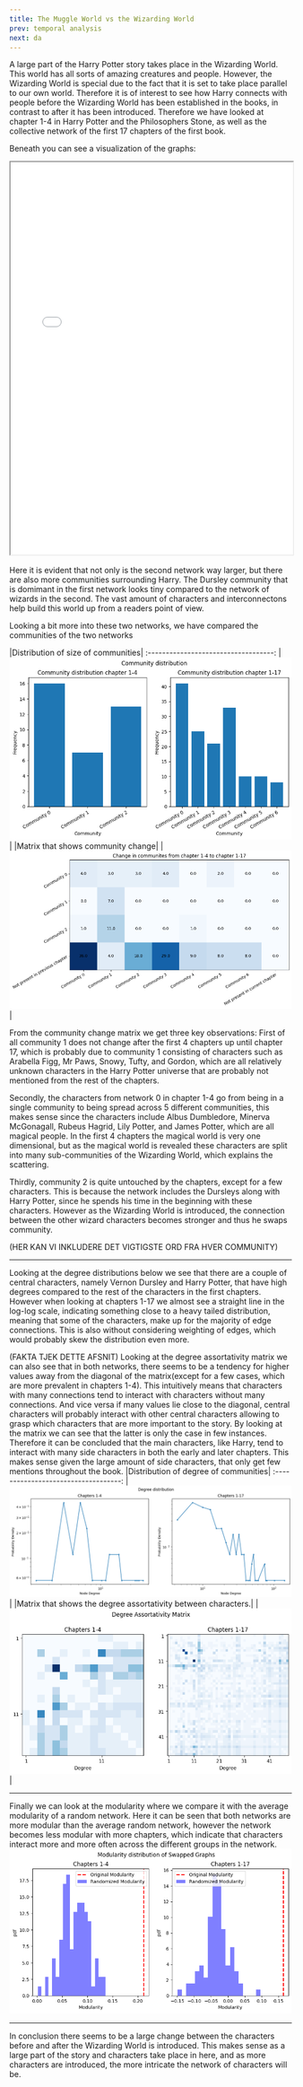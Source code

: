 ```yaml
---
title: The Muggle World vs the Wizarding World
prev: temporal analysis
next: da
---
```


A large part of the Harry Potter story takes place in the Wizarding World. This world has all sorts of amazing creatures and people. However, the Wizarding World is special due to the fact that it is set to take place parallel to our own world. Therefore it is of interest to see how Harry connects with people before the Wizarding World has been established in the books, in contrast to after it has been introduced. Therefore we have looked at chapter 1-4 in Harry Potter and the Philosophers Stone, as well as the collective network of the first 17 chapters of the first book.

Beneath you can see a visualization of the graphs:
<iframe
  src="/images/MugglesvWizards/Network.html"
  style="width:100%; height:700px;"
></iframe>

Here it is evident that not only is the second network way larger, but there are also more communities surrounding Harry. The Dursley community that is domimant in the first network looks tiny compared to the network of wizards in the second. The vast amount of characters and interconnectons help build this world up from a readers point of view.

Looking a bit more into these two networks, we have compared the communities of the two networks

|Distribution of size of communities|
:-----------------------------------:
|![](/images/MugglesvWizards/community_distribution.png)|
|Matrix that shows community change|
|![](/images/MugglesvWizards/community_change_matrix.png)|

From the community change matrix we get three key observations: First of all community 1 does not change after the first 4 chapters up until chapter 17, which is probably due to community 1 consisting of characters such as Arabella Figg, Mr Paws, Snowy, Tufty, and Gordon, which are all relatively unknown characters in the Harry Potter universe that are probably not mentioned from the rest of the chapters. 

Secondly, the characters from network 0 in chapter 1-4 go from being in a single community to being spread across 5 different communities, this makes sense since the characters include Albus Dumbledore, Minerva McGonagall, Rubeus Hagrid, Lily Potter, and James Potter, which are all magical people. In the first 4 chapters the magical world is very one dimensional, but as the magical world is revealed these characters are split into many sub-communities of the Wizarding World, which explains the scattering.

Thirdly, community 2 is quite untouched by the chapters, except for a few characters. This is because the network includes the Dursleys along with Harry Potter, since he spends his time in the beginning with these characters. However as the Wizarding World is introduced, the connection between the other wizard characters becomes stronger and thus he swaps community.

(HER KAN VI INKLUDERE DET VIGTIGSTE ORD FRA HVER COMMUNITY)
<hr class="border-b-2 border-gray-400 mt-8 mx-4">

Looking at the degree distributions below we see that there are a couple of central characters, namely Vernon Dursley and Harry Potter, that have high degrees compared to the rest of the characters in the first chapters. However when looking at chapters 1-17 we almost see a straight line in the log-log scale, indicating something close to a heavy tailed distribution, meaning that some of the characters, make up for the majority of edge connections. This is also without considering weighting of edges, which would probably skew the distribution even more. 

(FAKTA TJEK DETTE AFSNIT)
Looking at the degree assortativity matrix we can also see that in both networks, there seems to be a tendency for higher values away from the diagonal of the matrix(except for a few cases, which are more prevalent in chapters 1-4). This intuitively means that characters with many connections tend to interact with characters without many connections. And vice versa if many values lie close to the diagonal, central characters will probably interact with other central characters allowing to grasp which characters that are more important to the story. By looking at the matrix we can see that the latter is only the case in few instances. Therefore it can be concluded that the main characters, like Harry, tend to interact with many side characters in both the early and later chapters. This makes sense given the large amount of side characters, that only get few mentions throughout the book.
|Distribution of degree of communities|
:-----------------------------------:
|![](/images/MugglesvWizards/Degree%20distribution.png)|
|Matrix that shows the degree assortativity between characters.|
|![](/images/MugglesvWizards/degree%20assortativity%20matrix.png)|
<hr class="border-b-2 border-gray-400 mt-8 mx-4">

Finally we can look at the modularity where we compare it with the average modularity of a random network. Here it can be seen that both networks are more modular than the average random network, however the network becomes less modular with more chapters, which indicate that characters interact more and more often across the different groups in the network.
![](/images/MugglesvWizards/modularity%20graphs.png)

<hr class="border-b-2 border-gray-400 mt-30 mx0">

In conclusion there seems to be a large change between the characters before and after the Wizarding World is introduced. This makes sense as a large part of the story and characters take place in here, and as more characters are introduced, the more intricate the network of characters will be.
